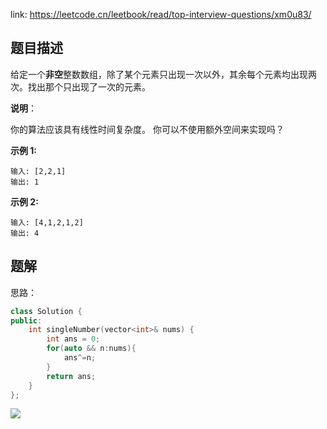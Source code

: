 link: https://leetcode.cn/leetbook/read/top-interview-questions/xm0u83/

## 题目描述
给定一个**非空**整数数组，除了某个元素只出现一次以外，其余每个元素均出现两次。找出那个只出现了一次的元素。

**说明**：

你的算法应该具有线性时间复杂度。 你可以不使用额外空间来实现吗？

**示例 1:**

```
输入: [2,2,1]
输出: 1
```
**示例 2:**
```
输入: [4,1,2,1,2]
输出: 4
```


## 题解
思路：
```C++
class Solution {
public:
    int singleNumber(vector<int>& nums) {
        int ans = 0;
        for(auto && n:nums){
            ans^=n;
        }
        return ans;
    }
};
```
![](https://pic-1257412153.cos.ap-nanjing.myqcloud.com/images/images/2022/11/02/20221102223805-61e234.png)